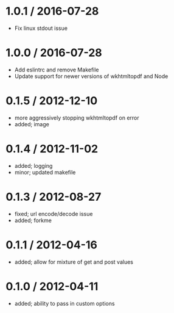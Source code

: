 1.0.1 / 2016-07-28
==================

-	Fix linux stdout issue

1.0.0 / 2016-07-28
==================

-	Add eslintrc and remove Makefile
-	Update support for newer versions of wkhtmltopdf and Node

0.1.5 / 2012-12-10
==================

-	more aggressively stopping wkhtmltopdf on error
-	added; image

0.1.4 / 2012-11-02
==================

-	added; logging
-	minor; updated makefile

0.1.3 / 2012-08-27
==================

-	fixed; url encode/decode issue
-	added; forkme

0.1.1 / 2012-04-16
==================

-	added; allow for mixture of get and post values

0.1.0 / 2012-04-11
==================

-	added; ability to pass in custom options
